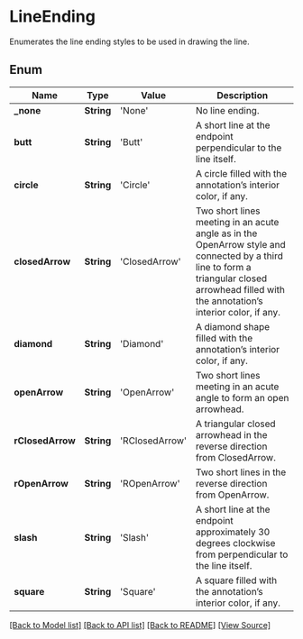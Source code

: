 ﻿# LineEnding
Enumerates the line ending styles to be used in drawing the line.

## Enum
Name | Type | Value | Description
------------ | ------------- | ------------- | -------------
**_none** | **String** | 'None' | No line ending.
**butt** | **String** | 'Butt' | A short line at the endpoint perpendicular to the line itself.
**circle** | **String** | 'Circle' | A circle filled with the annotation’s interior color, if any.
**closedArrow** | **String** | 'ClosedArrow' | Two short lines meeting in an acute angle as in the OpenArrow style and connected by a third line to form a triangular closed arrowhead filled with the annotation’s interior color, if any.
**diamond** | **String** | 'Diamond' | A diamond shape filled with the annotation’s interior color, if any.
**openArrow** | **String** | 'OpenArrow' | Two short lines meeting in an acute angle to form an open arrowhead.
**rClosedArrow** | **String** | 'RClosedArrow' | A triangular closed arrowhead in the reverse direction from ClosedArrow.
**rOpenArrow** | **String** | 'ROpenArrow' | Two short lines in the reverse direction from OpenArrow.
**slash** | **String** | 'Slash' | A short line at the endpoint approximately 30 degrees clockwise from perpendicular to the line itself.
**square** | **String** | 'Square' | A square filled with the annotation’s interior color, if any.

[[Back to Model list]](../README.md#documentation-for-models) [[Back to API list]](../README.md#documentation-for-api-endpoints) [[Back to README]](../README.md) [[View Source]](../AsposePdfCloud/Models/LineEnding.swift)

